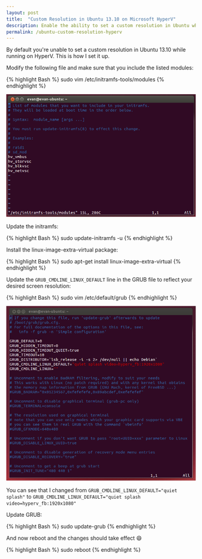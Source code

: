 ```yaml
---
layout: post
title:  "Custom Resolution in Ubuntu 13.10 on Microsoft HyperV"
description: Enable the ability to set a custom resolution in Ubuntu while running on HyperV
permalink: /ubuntu-custom-resolution-hyperv
---
```


By default you're unable to set a custom resolution in Ubuntu 13.10 while running on HyperV.  This is how I set it up. 

Modify the following file and make sure that you include the listed modules:


{% highlight Bash %}
sudo vim /etc/initramfs-tools/modules
{% endhighlight %}

<!--excerpt_separator-->

![HyperV1](/assets/images/posts/2014-02-23-hyperv1.png)

Update the initramfs:

{% highlight Bash %}
sudo update-initramfs -u
{% endhighlight %}

Install the linux-image-extra-virtual package:

{% highlight Bash %}
sudo apt-get install linux-image-extra-virtual
{% endhighlight %}

Update the `GRUB_CMDLINE_LINUX_DEFAULT` line in the GRUB file to reflect your desired screen resolution:

{% highlight Bash %}
sudo vim /etc/default/grub
{% endhighlight %}

![HyperV2](/assets/images/posts/2014-02-23-hyperv2.png)

You can see that I changed from `GRUB_CMDLINE_LINUX_DEFAULT="quiet splash"` to `GRUB_CMDLINE_LINUX_DEFAULT="quiet splash video=hyperv_fb:1920x1080"`

Update GRUB:

{% highlight Bash %}
sudo update-grub
{% endhighlight %}

And now reboot and the changes should take effect :smile:

{% highlight Bash %}
sudo reboot
{% endhighlight %}
